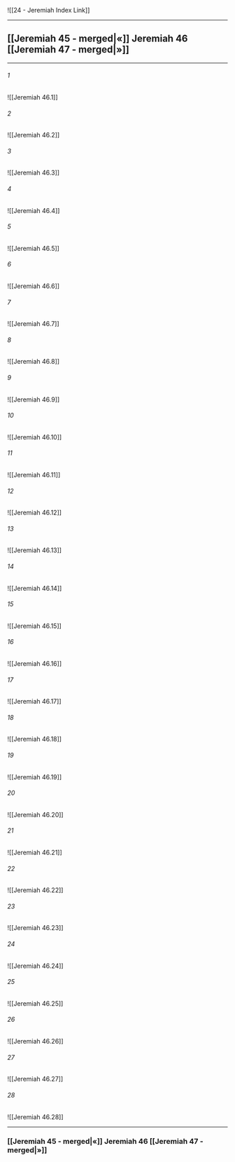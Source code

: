 ![[24 - Jeremiah Index Link]]

---
##  [[Jeremiah 45 - merged|«]] Jeremiah 46 [[Jeremiah 47 - merged|»]]

---

###### 1
![[Jeremiah 46.1]] 

###### 2
![[Jeremiah 46.2]] 

###### 3
![[Jeremiah 46.3]] 

###### 4
![[Jeremiah 46.4]]

###### 5 
![[Jeremiah 46.5]] 

###### 6
![[Jeremiah 46.6]] 

###### 7
![[Jeremiah 46.7]] 

###### 8
![[Jeremiah 46.8]] 

###### 9
![[Jeremiah 46.9]] 

###### 10
![[Jeremiah 46.10]] 

###### 11
![[Jeremiah 46.11]] 

###### 12
![[Jeremiah 46.12]]

###### 13
![[Jeremiah 46.13]] 

###### 14
![[Jeremiah 46.14]] 

###### 15
![[Jeremiah 46.15]]

###### 16
![[Jeremiah 46.16]] 

###### 17
![[Jeremiah 46.17]]

###### 18
![[Jeremiah 46.18]] 

###### 19
![[Jeremiah 46.19]] 

###### 20
![[Jeremiah 46.20]]

###### 21
![[Jeremiah 46.21]] 

###### 22
![[Jeremiah 46.22]] 

###### 23
![[Jeremiah 46.23]]

###### 24
![[Jeremiah 46.24]] 

###### 25
![[Jeremiah 46.25]]

###### 26
![[Jeremiah 46.26]] 

###### 27
![[Jeremiah 46.27]] 

###### 28
![[Jeremiah 46.28]]


---
###  [[Jeremiah 45 - merged|«]] Jeremiah 46 [[Jeremiah 47 - merged|»]]